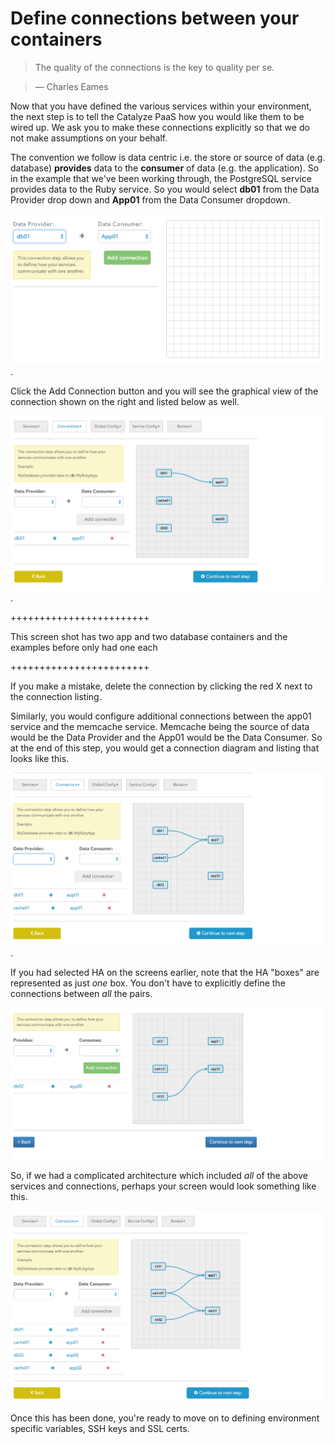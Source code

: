 # Define connections between your containers

> The quality of the connections is the key to quality per se.

> — Charles Eames

Now that you have defined the various services within your environment, the next step is to tell the Catalyze PaaS how you would like them to be wired up. We ask you to make these connections explicitly so that we do not make assumptions on your behalf.

The convention we follow is data centric i.e. the store or source of data (e.g. database) **provides** data to the **consumer** of data (e.g. the application). So in the example that we've been working through, the PostgreSQL service provides data to the Ruby service. So you would select **db01** from the Data Provider drop down and **App01** from the Data Consumer dropdown.

![Consumer Provider connections 1](../pics/connections.1.png).

Click the Add Connection button and you will see the graphical view of the connection shown on the right and listed below as well.

![Consumer Provider connections 1](../pics/13.connections.png).

++++++++++++++++++++++++

This screen shot has two app and two database containers and the examples before only had one each

++++++++++++++++++++++++

If you make a mistake, delete the connection by clicking the red X next to the connection listing.

Similarly, you would configure additional connections between the app01 service and the memcache service. Memcache being the source of data would be the Data Provider and the App01 would be the Data Consumer. So at the end of this step, you would get a connection diagram and listing that looks like this.


![Consumer Provider connections 2](../pics/14.connections.png).

If you had selected HA on the screens earlier, note that the HA "boxes" are represented as just *one* box. You don't have to explicitly define the connections between *all* the pairs.

![Connections HA](../pics/16.ha.config.conn.png)

So, if we had a complicated architecture which included *all* of the above services and connections, perhaps your screen would look something like this.

![Complex connections](../pics/17.complex.conn.png)

Once this has been done, you're ready to move on to defining environment specific variables, SSH keys and SSL certs.

